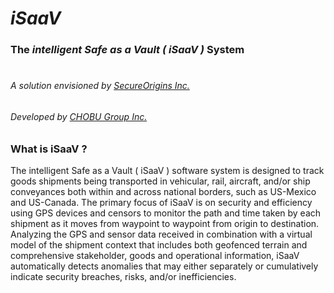 # _**iSaaV**_
### The _intelligent Safe as a Vault ( iSaaV )_ System
#
###### A solution envisioned by [SecureOrigins Inc.](https://www.secureorigins.net)
###### Developed by [CHOBU Group Inc.](https://www.chobugroup.com)

### What is iSaaV ?

The intelligent Safe as a Vault ( iSaaV ) software system is designed to track goods shipments being transported in vehicular, rail, aircraft, and/or ship conveyances both within and across national borders, such as US-Mexico and US-Canada. The primary focus of iSaaV is on security and efficiency using GPS devices and censors to monitor the path and time taken by each shipment as it moves from waypoint to waypoint from origin to destination. Analyzing the GPS and sensor data received in combination with a virtual model of the shipment context that includes both geofenced terrain and comprehensive stakeholder, goods and operational information, iSaaV automatically detects anomalies that may either separately or cumulatively indicate security breaches, risks, and/or inefficiencies.

